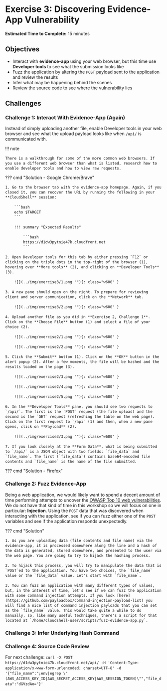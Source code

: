 # Exercise 3: Discovering Evidence-App Vulnerability

<!-- markdownlint-disable MD033-->

<!--Overriding style-->
<style>
  :root {
    --sans-primary-color: #ff0000;
}
</style>

**Estimated Time to Complete:** 15 minutes

## Objectives

* Interact with **evidence-app** using your web browser, but this time use **Developer tools** to see what the submission looks like
* Fuzz the application by altering the `POST` payload sent to the application and review the results
* Infer what may be happening behind the scenes
* Review the source code to see where the vulnerability lies

## Challenges

### Challenge 1: Interact With Evidence-App (Again)

Instead of simply uploading another file, enable Developer tools in your web browser and see what the upload payload looks like when `/api/` is communicated with.

!!! note

    There is a walkthrough for some of the more common web browsers. If you use a different web browser than what is listed, research how to enable developer tools and how to view raw requests.

??? cmd "Solution - Google Chrome/Brave"

    1. Go to the browser tab with the evidence-app homepage. Again, if you closed it, you can recover the URL by running the following in your **CloudShell** session:

        ```bash
        echo $TARGET
        ```

        !!! summary "Expected Results"

            ```bash
            https://d1dw3pytnie47k.cloudfront.net
            ```

    2. Open Developer tools for this tab by either pressing `F12` or clicking on the triple dots in the top-right of the browser (1), hovering over **More tools** (2), and clicking on **Developer Tools** (3).

        ![](../img/exercise3/1.png ""){: class="w600" }

    3. A new pane should open on the right. To prepare for reviewing client and server communication, click on the **Network** tab.

        ![](../img/exercise3/2.png ""){: class="w600" }

    4. Upload another file as you did in **Exercise 2, Challenge 1**. Click on the **Choose File** button (1) and select a file of your choice (2).

        ![](../img/exercise2/1.png ""){: class="w600" }

        ![](../img/exercise2/2.png ""){: class="w500" }

    5. Click the **Submit** button (1). Click on the **OK** button in the alert popup (2). After a few moments, the file will be hashed and the results loaded on the page (3).

        ![](../img/exercise2/3.png ""){: class="w600" }

        ![](../img/exercise2/4.png ""){: class="w400" }

        ![](../img/exercise2/5.png ""){: class="w600" }

    6. In the **Developer Tools** pane, you should see two requests to `/api/`. The first is the `POST` request (the file upload) and the second is the `GET` request (refreshing the table on the web page). Click on the first request to `/api` (1) and then, when a new pane opens, click on **Payload** (2).

        ![](../img/exercise3/3.png ""){: class="w600" }

    7. If you look closely at the **Form Data**, what is being submitted to `/api/` is a JSON object with two fields: `file_data` and `file_name`. The first (`file_data`) contains base64-encoded file contents and `file_name` is the name of the file submitted.

??? cmd "Solution - Firefox"

### Challenge 2: Fuzz Evidence-App

Being a web application, we would likely want to spend a decent amount of time performing attempts to uncover the [OWASP Top 10 web vulnerabilities](https://owasp.org/www-project-top-ten/). We do not have that kind of time in this workshop so we will focus on one in particular: **Injection**. Using the `POST` data that was discovered when interacting with the application, see if you can fuzz either one of the `POST` variables and see if the application responds unexpectedly.

??? cmd "Solution"

    1. As you are uploading data (file contents and file name) via the evidence-app, it is processed somewhere along the line and a hash of the data is generated, stored somewhere, and presented to the user via the web page. You are going to try to hijack the hashing process.

    2. To hijack this process, you will try to manipulate the data that is `POST`ed to the application. You have two choices, the `file_name` value or the `file_data` value. Let's start with `file_name`.

    3. You can fuzz an application with many different types of values, but, in the interest of time, let's see if we can fuzz the application with some command injection attempts. If you look [here](https://github.com/payloadbox/command-injection-payload-list) you will find a nice list of command injection payloads that you can set as the `file_name` value. This would take quite a while to do manually, so, like many useful techniques, there's a script for that located at `/home/cloudshell-user/scripts/fuzz-evidence-app.py`.

### Challenge 3: Infer Underlying Hash Command

### Challenge 4: Source Code Review






For next challenge: ```curl -X POST https://d1dw3pytnie47k.cloudfront.net/api/ -H 'Content-Type: application/x-www-form-urlencoded; charset=UTF-8' -d '{"file_name":";env|egrep \"(AWS_ACCESS_KEY_ID|AWS_SECRET_ACCESS_KEY|AWS_SESSION_TOKEN)\"","file_data":"dGVzdAo="}'```
